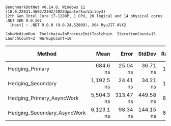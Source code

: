 ```

BenchmarkDotNet v0.14.0, Windows 11 (10.0.22631.4602/23H2/2023Update/SunValley3)
12th Gen Intel Core i7-1280P, 1 CPU, 20 logical and 14 physical cores
.NET SDK 9.0.101
  [Host] : .NET 9.0.0 (9.0.24.52809), X64 RyuJIT AVX2

Job=MediumRun  Toolchain=InProcessEmitToolchain  IterationCount=15  
LaunchCount=2  WarmupCount=10  

```
| Method                      | Mean       | Error     | StdDev    | Ratio | RatioSD | Gen0   | Allocated | Alloc Ratio |
|---------------------------- |-----------:|----------:|----------:|------:|--------:|-------:|----------:|------------:|
| Hedging_Primary             |   684.6 ns |  25.04 ns |  36.71 ns |  1.00 |    0.07 |      - |         - |          NA |
| Hedging_Secondary           | 1,192.5 ns |  24.41 ns |  34.21 ns |  1.75 |    0.10 | 0.0191 |     240 B |          NA |
| Hedging_Primary_AsyncWork   | 5,504.3 ns | 313.47 ns | 449.58 ns |  8.06 |    0.77 | 0.1831 |    2338 B |          NA |
| Hedging_Secondary_AsyncWork | 6,123.1 ns |  98.34 ns | 144.15 ns |  8.97 |    0.50 | 0.2060 |    2577 B |          NA |
